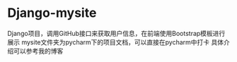 # Django-mysite
Django项目，调用GitHub接口来获取用户信息，在前端使用Bootstrap模板进行展示
mysite文件夹为pycharm下的项目文档，可以直接在pycharm中打卡
具体介绍可以参考我的博客
